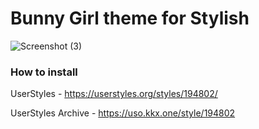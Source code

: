 # Bunny Girl theme for Stylish

![Screenshot (3)](https://user-images.githubusercontent.com/60987685/129455219-a21ce899-65d8-4a0c-899a-809b7167894c.jpg)


### How to install
UserStyles - https://userstyles.org/styles/194802/

UserStyles Archive - https://uso.kkx.one/style/194802
